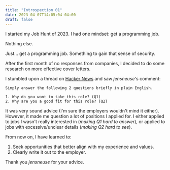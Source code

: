 ```yaml
---
title: "Introspection 01"
date: 2023-04-07T14:05:04-04:00
draft: false
---
```


I started my Job Hunt of 2023. I had one mindset: get a programming job.

Nothing else.

Just... get a programming job. Something to gain that sense of security.

After the first month of no responses from companies, I decided to do some research on more effective cover letters.

I stumbled upon a thread on [Hacker News](https://news.ycombinator.com/item?id=35397271) and saw _jensneuse_'s comment: 

```
Simply answer the following 2 questions briefly in plain English.

1. Why do you want to take this role? (Q1)
2. Why are you a good fit for this role? (Q2)
```

It was very sound advice (I'm sure the employers wouldn't mind it either). However, it made me question a lot of positions I applied for. I either applied to jobs I wasn't really interested in (*making Q1 hard to answer*), or applied to jobs with excessive/unclear details (*making Q2 hard to see*).

From now on, I have learned to:

1. Seek opportunities that better align with my experience and values.
2. Clearly write it out to the employer.

Thank you _jensneuse_ for your advice.